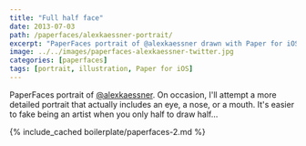 ```yaml
---
title: "Full half face"
date: 2013-07-03
path: /paperfaces/alexkaessner-portrait/
excerpt: "PaperFaces portrait of @alexkaessner drawn with Paper for iOS on an iPad."
image: ../../images/paperfaces-alexkaessner-twitter.jpg
categories: [paperfaces]
tags: [portrait, illustration, Paper for iOS]
---
```


PaperFaces portrait of [@alexkaessner](https://twitter.com/alexkaessner). On occasion, I'll attempt a more detailed portrait that actually includes an eye, a nose, or a mouth. It's easier to fake being an artist when you only half to draw half… 

{% include_cached boilerplate/paperfaces-2.md %}
